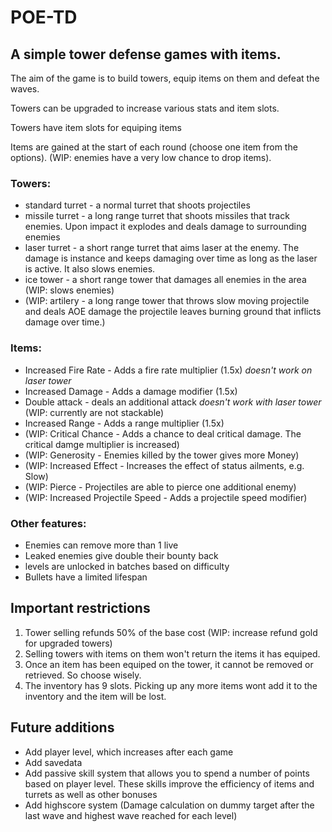 # POE-TD
 
## A simple tower defense games with items.

The aim of the game is to build towers, equip items on them and defeat the waves.

Towers can be upgraded to increase various stats and item slots.

Towers have item slots for equiping items

Items are gained at the start of each round (choose one item from the options). (WIP: enemies have a very low chance to drop items).

### Towers:

* standard turret  -  a normal turret that shoots projectiles
* missile turret   -  a long range turret that shoots missiles that track enemies. Upon impact it explodes and deals damage to surrounding enemies
* laser turret     -  a short range turret that aims laser at the enemy. The damage is instance and keeps damaging over time as long as the laser is active. It also slows enemies.
* ice tower        -  a short range tower that damages all enemies in the area (WIP: slows enemies)
* (WIP: artilery   -  a long range tower that throws slow moving projectile and deals AOE damage the projectile leaves burning ground that inflicts damage over time.)

### Items:

* Increased Fire Rate - Adds a fire rate multiplier (1.5x) *doesn't work on laser tower*
* Increased Damage    - Adds a damage modifier (1.5x)
* Double attack       - deals an additional attack *doesn't work with laser tower* (WIP: currently are not stackable)
* Increased Range     - Adds a range multiplier (1.5x)
* (WIP: Critical Chance - Adds a chance to deal critical damage. The critical damge multiplier is increased)
* (WIP: Generosity    - Enemies killed by the tower gives more Money)
* (WIP: Increased Effect - Increases the effect of status ailments, e.g. Slow)
* (WIP: Pierce        - Projectiles are able to pierce one additional enemy)
* (WIP: Increased Projectile Speed - Adds a projectile speed modifier)

### Other features:

* Enemies can remove more than 1 live
* Leaked enemies give double their bounty back
* levels are unlocked in batches based on difficulty
* Bullets have a limited lifespan

## Important restrictions

1. Tower selling refunds 50% of the base cost (WIP: increase refund gold for upgraded towers)
2. Selling towers with items on them won't return the items it has equiped.
3. Once an item has been equiped on the tower, it cannot be removed or retrieved. So choose wisely.
4. The inventory has 9 slots. Picking up any more items wont add it to the inventory and the item will be lost.

## Future additions

* Add player level, which increases after each game
* Add savedata
* Add passive skill system that allows you to spend a number of points based on player level. These skills improve the efficiency of items and turrets as well as other bonuses
* Add highscore system (Damage calculation on dummy target after the last wave and highest wave reached for each level)

